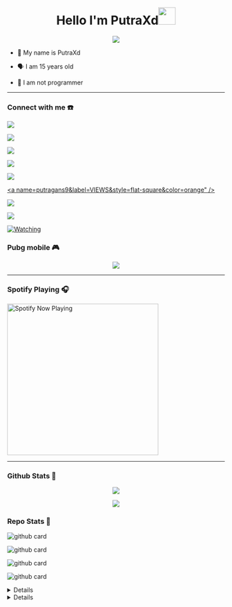 <h1 align="center"> Hello I'm PutraXd<img src="https://user-images.githubusercontent.com/1303154/88677602-1635ba80-d120-11ea-84d8-d263ba5fc3c0.gif" width="40px" alt=""><br></h1>

<p align="center">

  <img src="https://user-images.githubusercontent.com/96307077/152653047-3202d653-69d1-41af-875d-e700de2101ae.jpg" />

</p>

<p align="center">

- 👼 My name is PutraXd 

- 🗣️ I am 15 years old 

- 🔭 I am not programmer

</p>

------

### Connect with me ☎️

<p align="center">

  <a href="https://instagram.com/putragans167"><img src="https://img.shields.io/badge/Instagram-E4405F?style=for-the-badge&logo=instagram&logoColor=white"/> 

  <a href="https://wa.me/message/3QRZ3DHA2YPCI1"><img src="https://img.shields.io/badge/WhatsApp-25D366?style=for-the-badge&logo=whatsapp&logoColor=white" />

  <a href="https://www.facebook.com/profile.php?id=100015526687857"><img src="https://img.shields.io/badge/Facebook-%234267B2.svg?&style=for-the-badge&logo=facebook&logoColor=white" />

  <a href="https://t.me/Putraxd"><img src="https://img.shields.io/badge/Telegram-%230088cc.svg?&style=for-the-badge&logo=telegram&logoColor=white" /> <br>

  <a href="https://youtu.be/WgeItwiifYs"><img src="https://img.shields.io/badge/YouTube-zeeone ofc-ff0000?style=for-the-badge&logo=youtube&logoColor=ff0000&link=https://youtube.com/channel/UCdzWwbApjkyODby7_MoRYlA" /><br>

  <a name=putragans9&label=VIEWS&style=flat-square&color=orange" />

  <a href="https://github.com/putragans9"><img src="https://img.shields.io/badge/-GitHub-black?style=flat-square&logo=github" /> 

  <a href="https://youtube.com/channel/UCJGX0lPZWVDidVL2pEFDaSw"><img src="https://img.shields.io/youtube/channel/subscribers/UCdzWwbApjkyODby7_MoRYlA?style=social" /> <br>

  <a href="https://komarev.com/ghpvc/?username=putraxd&color=blue&style=flat-square&label=Profile+Views"><img title="Watching" src="https://komarev.com/ghpvc/?username=putragans9&color=blue&style=flat-square&label=Profile+View"></a>

</p>

### Pubg mobile 🎮

<p align="center">

  <img src="https://github.com/putragans9/putragans9/blob/putragans9/2047a1zwq1.gif" />

</p>

------

### Spotify Playing 🎧

<p align="center">

  <a href="https://open.spotify.com/user/hbv7yzic965h9y82w194av0cz" target="_blank"><img src="https://now-playing-on-spotify.vercel.app/api/spotify" alt="Spotify Now Playing" width="350"/></a>

</p>

------

### Github Stats 🚀

<p align="center"><a href="https://github.com/putragans9"><img src="https://github-readme-stats.vercel.app/api?username=putragans9&show_icons=true&theme=radical"></a></p>

<p align="center"><a href="https://github.com/putragans9"><img src="https://github-readme-stats.vercel.app/api/top-langs/?username=putragans9&theme=radical&layout=compact"></a></p> 

### Repo Stats 🔭

![github card](https://github-readme-stats.vercel.app/api/pin/?username=putragans9&repo=BOT4&theme=dark)

![github card](https://github-readme-stats.vercel.app/api/pin/?username=putragans9&repo=BOT5&theme=nightowl)

![github card](https://github-readme-stats.vercel.app/api/pin/?username=putragans9&repo=sckurr&theme=dark)

![github card](https://github-readme-stats.vercel.app/api/pin/?username=putragans9&repo=PutraXdOfc&theme=nightowl)

<details>

    <summary>&#127942 <b>GitHub Awards</b></summary><br/>

![Github Trophy](https://github-profile-trophy.vercel.app/?username=phaticusthiccy)

</details>

<details>

    <summary>&#127942 <b>GitHub Activity</b></summary><br/>

![Metrics](https://metrics.lecoq.io/putragans9?template=classic&repositories.forks=true&languages=1&languages.colors=github&languages.threshold=0%25&config.timezone=Asia%2FMakassar)

</details> 

